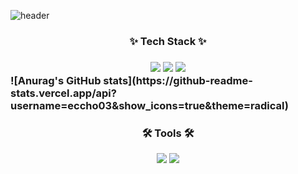 ![header](https://capsule-render.vercel.app/api?text=Eunchae's%20github!&animation=blink&type=venom&stroke=ffffff&strokeWidth=1)
<h3 align="center">✨ Tech Stack ✨ <h3/>
<div align="center">
  <img src="https://img.shields.io/badge/Android-3DDC84?style=flat-square&logo=Android&logoColor=white"/>
  <img src="https://img.shields.io/badge/Android Studio-3DDC84?style=flat-square&logo=Android Studio&logoColor=white"/>
  <img src="https://img.shields.io/badge/Kotlin-7F52FF?style=for-the-badge&logo=Kotlin&logoColor=white">
</div>
![Anurag's GitHub stats](https://github-readme-stats.vercel.app/api?username=eccho03&show_icons=true&theme=radical)
<h3 align="center">🛠 Tools 🛠 </h3>
<div align="center">
  <img src="https://img.shields.io/badge/Git-F05032?style=for-the-badge&logo=Git&logoColor=white">
  <img src="https://img.shields.io/badge/Notion-000000?style=for-the-badge&logo=Notion&logoColor=white">
</div>
  
  <!--
**eccho03/eccho03** is a ✨ _special_ ✨ repository because its `README.md` (this file) appears on your GitHub profile.

Here are some ideas to get you started:

- 🔭 I’m currently working on ...
- 🌱 I’m currently learning ...
- 👯 I’m looking to collaborate on ...
- 🤔 I’m looking for help with ...
- 💬 Ask me about ...
- 📫 How to reach me: ...
- 😄 Pronouns: ...
- ⚡ Fun fact: ...
-->
